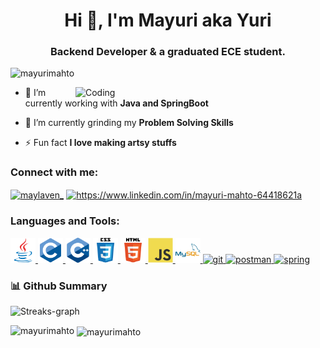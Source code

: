 <h1 align="center">Hi 👋, I'm Mayuri aka Yuri</h1>
<h3 align="center">Backend Developer & a graduated ECE student.</h3>

<p align="left"> <img src="https://komarev.com/ghpvc/?username=mayurimahto&label=Profile%20views&color=0e75b6&style=flat" alt="mayurimahto" /> </p>


<img align="right" alt="Coding" width="400" src="https://cdn.dribbble.com/users/2646423/screenshots/5507196/computer.gif">

- 🌱 I’m currently working with **Java and SpringBoot**

- 🔭 I’m currently grinding my **Problem Solving Skills**

- ⚡ Fun fact **I love making artsy stuffs**

<h3 align="left">Connect with me:</h3>
<p align="left">
<a href="https://twitter.com/maylaven_" target="blank"><img align="center" src="https://raw.githubusercontent.com/rahuldkjain/github-profile-readme-generator/master/src/images/icons/Social/twitter.svg" alt="maylaven_" height="30" width="40" /></a>
<a href="https://www.linkedin.com/in/mayuri-mahto-64418621a/" target="blank"><img align="center" src="https://raw.githubusercontent.com/rahuldkjain/github-profile-readme-generator/master/src/images/icons/Social/linked-in-alt.svg" alt="https://www.linkedin.com/in/mayuri-mahto-64418621a" height="30" width="40" /></a>
</p>


<h3 align="left">Languages and Tools:</h3>
<p align="left"><a href="https://www.java.com" target="_blank" rel="noreferrer"> <img src="https://raw.githubusercontent.com/devicons/devicon/master/icons/java/java-original.svg" alt="java" width="40" height="40"/> </a><a href="https://www.cprogramming.com/" target="_blank" rel="noreferrer"> <img src="https://raw.githubusercontent.com/devicons/devicon/master/icons/c/c-original.svg" alt="c" width="40" height="40"/> </a> <a href="https://www.w3schools.com/cpp/" target="_blank" rel="noreferrer"> <img src="https://raw.githubusercontent.com/devicons/devicon/master/icons/cplusplus/cplusplus-original.svg" alt="cplusplus" width="40" height="40"/> </a> <a href="https://www.w3schools.com/css/" target="_blank" rel="noreferrer"> <img src="https://raw.githubusercontent.com/devicons/devicon/master/icons/css3/css3-original-wordmark.svg" alt="css3" width="40" height="40"/> </a> <a href="https://www.w3.org/html/" target="_blank" rel="noreferrer"> <img src="https://raw.githubusercontent.com/devicons/devicon/master/icons/html5/html5-original-wordmark.svg" alt="html5" width="40" height="40"/> </a> <a href="https://developer.mozilla.org/en-US/docs/Web/JavaScript" target="_blank" rel="noreferrer"> <img src="https://raw.githubusercontent.com/devicons/devicon/master/icons/javascript/javascript-original.svg" alt="javascript" width="40" height="40"/> </a> <a href="https://www.mysql.com/" target="_blank" rel="noreferrer"> <img src="https://raw.githubusercontent.com/devicons/devicon/master/icons/mysql/mysql-original-wordmark.svg" alt="mysql" width="40" height="40"/> </a> <a href="https://git-scm.com/" target="_blank" rel="noreferrer"> <img src="https://www.vectorlogo.zone/logos/git-scm/git-scm-icon.svg" alt="git" width="40" height="40"/> </a> <a href="https://postman.com" target="_blank" rel="noreferrer"> <img src="https://www.vectorlogo.zone/logos/getpostman/getpostman-icon.svg" alt="postman" width="40" height="40"/> </a> <a href="https://spring.io/" target="_blank" rel="noreferrer"> <img src="https://www.vectorlogo.zone/logos/springio/springio-icon.svg" alt="spring" width="40" height="40"/> </a> </p> </p>




### 📊 Github Summary
<!-- <tr>
    <img src="https://github-readme-stats.vercel.app/api?username=khankhushi&theme=github_dark&show_icons=true"  display=block width=50% height=auto  alt="1">
   <img src="https://github-readme-stats.vercel.app/api/top-langs/?username=khankhushi&theme=github_dark&layout=compact"  display=block width=50% height=auto  alt="2" > -->
  </tr>
<img src="https://github-readme-streak-stats.herokuapp.com?user=mayurimahto&theme=github-dark&date_format=j%20M%5B%20Y%5D&fire=FF8F17&border=504E62&ring=3B82F6&dates=3B82F6&stroke=DDDDDD" alt="Streaks-graph"><p/>


<p><img align="left" src="https://github-readme-stats.vercel.app/api/top-langs?username=mayurimahto&show_icons=true&theme=tokyonight&title_color=4b4848&locale=en&layout=compact" alt="mayurimahto" /></p>


<p>&nbsp;<img align="center" src="https://github-readme-stats.vercel.app/api?username=mayurimahto&show_icons=true&theme=radical&locale=en" alt="mayurimahto" /></p>


<!---
mayurimahto/mayurimahto is a ✨ special ✨ repository because its `README.md` (this file) appears on your GitHub profile.
You can click the Preview link to take a look at your changes.
--->
